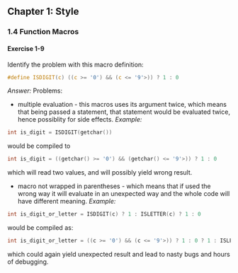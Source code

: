 ## Chapter 1: Style

### 1.4 Function Macros

#### Exercise 1-9
Identify the problem with this macro definition:
```c
#define ISDIGIT(c) ((c >= '0') && (c <= '9'>)) ? 1 : 0
```
*Answer:*
Problems:
- multiple evaluation - this macros uses its argument twice, which means that being passed a statement, that statement would be evaluated twice, hence possiblity for side effects. *Example:*
```c
int is_digit = ISDIGIT(getchar())
```
would be compiled to 
```c
int is_digit = ((getchar() >= '0') && (getchar() <= '9'>)) ? 1 : 0
```
which will read two values, and will possibly yield wrong result.
- macro not wrapped in parentheses - which means that if used the wrong way it will evaluate in an unexpected way and the whole code will have different meaning. *Example:*
```c
int is_digit_or_letter = ISDIGIT(c) ? 1 : ISLETTER(c) ? 1 : 0
```
would be compiled as:
```c
int is_digit_or_letter = ((c >= '0') && (c <= '9'>)) ? 1 : 0 ? 1 : ISLETTER(c) ? 1 : 0
```
which could again yield unexpected result and lead to nasty bugs and hours of debugging.
